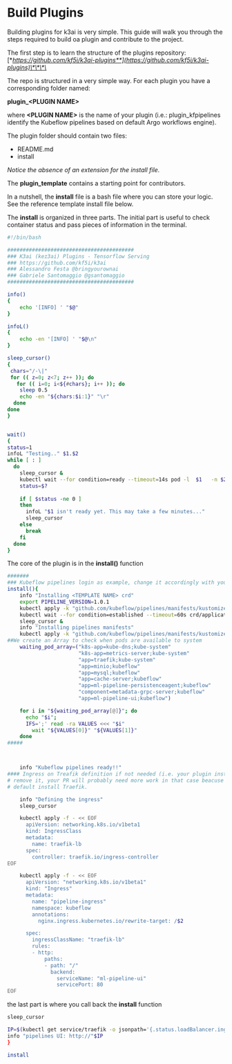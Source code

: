 # Build Plugins

Building plugins for k3ai is very simple. This guide will walk you through the steps required to build oa plugin and contribute to the project.

The first step is to learn the structure of the plugins repository: [**https://github.com/kf5i/k3ai-plugins**](https://github.com/kf5i/k3ai-plugins)\*\*\*\*

The repo is structured in a very simple way. For each plugin you have a corresponding folder named:

**plugin\_&lt;PLUGIN NAME&gt;**

where **&lt;PLUGIN NAME&gt;** is the name of your plugin \(i.e.: plugin\_kfpipelines identify the Kubeflow pipelines based on default Argo workflows engine\).

The plugin folder should contain two files:

* README.md
* install

_Notice the absence of an extension for the install file._

The **plugin\_template** contains a starting point for contributors.

In a nutshell, the **install** file is a bash file where you can store your logic. See the reference template install file below.

The **install** is organized in three parts. The initial part is useful to check container status and pass pieces of information in the terminal.

```bash
#!/bin/bash

#########################################
### K3ai (keɪ3ai) Plugins - Tensorflow Serving
### https://github.com/kf5i/k3ai
### Alessandro Festa @bringyourownai
### Gabriele Santomaggio @gsantomaggio
######################################### 

info()
{
    echo '[INFO] ' "$@"
}

infoL()
{
    echo -en '[INFO] ' "$@\n"
}

sleep_cursor()
{
 chars="/-\|"
 for (( z=0; z<7; z++ )); do
   for (( i=0; i<${#chars}; i++ )); do
    sleep 0.5
    echo -en "${chars:$i:1}" "\r"
  done
done
}


wait() 
{
status=1
infoL "Testing.." $1.$2  
while [ : ]
  do
    sleep_cursor &
    kubectl wait --for condition=ready --timeout=14s pod -l  $1   -n $2
    status=$?
    
    if [ $status -ne 0 ]
    then 
      infoL "$1 isn't ready yet. This may take a few minutes..."
      sleep_cursor
    else
      break  
    fi 
  done
}
```

The core of the plugin is in the **install\(\)** function

```bash
#######
### Kubeflow pipelines login as example, change it accordingly with your needs
install(){
    info "Installing <TEMPLATE NAME> crd"
    export PIPELINE_VERSION=1.0.1
    kubectl apply -k "github.com/kubeflow/pipelines/manifests/kustomize/cluster-scoped-resources?ref=$PIPELINE_VERSION"
    kubectl wait --for condition=established --timeout=60s crd/applications.app.k8s.io
    sleep_cursor &
    info "Installing pipelines manifests"
    kubectl apply -k "github.com/kubeflow/pipelines/manifests/kustomize/env/platform-agnostic-pns?ref=$PIPELINE_VERSION"
##We create an Array to check when pods are available to system
    waiting_pod_array=("k8s-app=kube-dns;kube-system" 
                       "k8s-app=metrics-server;kube-system"
                       "app=traefik;kube-system"  
                       "app=minio;kubeflow"
                       "app=mysql;kubeflow"
                       "app=cache-server;kubeflow"
                       "app=ml-pipeline-persistenceagent;kubeflow"
                       "component=metadata-grpc-server;kubeflow"
                       "app=ml-pipeline-ui;kubeflow")

    for i in "${waiting_pod_array[@]}"; do 
      echo "$i"; 
      IFS=';' read -ra VALUES <<< "$i"
        wait "${VALUES[0]}" "${VALUES[1]}"
    done
#####



    info "Kubeflow pipelines ready!!"
#### Ingress on Treafik definition if not needed (i.e. your plugin install Istio)
# remove it, your PR will probably need more work in that case beacuse k3s by 
# default install Traefik.

    info "Defining the ingress"
    sleep_cursor

    kubectl apply -f - << EOF
      apiVersion: networking.k8s.io/v1beta1
      kind: IngressClass
      metadata: 
        name: traefik-lb
      spec: 
        controller: traefik.io/ingress-controller
EOF

    kubectl apply -f - << EOF
      apiVersion: "networking.k8s.io/v1beta1"
      kind: "Ingress"
      metadata:
        name: "pipeline-ingress"
        namespace: kubeflow
        annotations:
          nginx.ingress.kubernetes.io/rewrite-target: /$2

      spec:
        ingressClassName: "traefik-lb"
        rules:
        - http:
            paths:
            - path: "/"
              backend:
                serviceName: "ml-pipeline-ui"
                servicePort: 80
EOF
```

the last part is where you call back the  **install** function

```bash
sleep_cursor

IP=$(kubectl get service/traefik -o jsonpath='{.status.loadBalancer.ingress[0].ip}' -n kube-system)
info "pipelines UI: http://"$IP 
}

install
```

